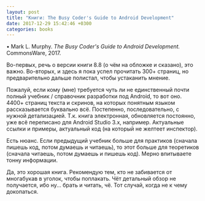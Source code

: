 ```yaml
---
layout: post
title: "Книги: The Busy Coder's Guide to Android Development"
date: 2017-12-29 15:42:46 +0300
categories: books
---
```

• Mark L. Murphy. *The Busy Coder's Guide to Android Development.* CommonsWare, 2017.

Во-первых, речь о версии книги 8.8 (о чём на обложке и сказано), это важно. Во-вторых, и здесь я пока успел прочитать 300+ страниц, но предварительно дальше полистал, чтобы устаканить мнение.

Пожалуй, если кому (мне) требуется чуть ли не единственный почти полный учебник / справочник разработки под Android, то вот оно. 4400+ страниц текста и скринов, на которых понятным языком рассказывается буквально всё. Постепенно, последовательно, с нужной детализацией. Т.к. книга электронная, обновляется постоянно, уже всё переписано для Android Studio 3.x, например. Актуальные ссылки и примеры, актуальный код (на который не желтеет инспектор).

Есть нюанс. Если предыдущий учебник больше для практиков (сначала пишешь код, потом думаешь и читаешь), то этот больше для теоретиков (сначала читаешь, потом думаешь и пишешь код). Мерно впитываете тонну информации.

Да, это хорошая книга. Рекомендую тем, кто не забивается от многабукав в уголок, чтобы поплакать. Чёт детальный обзор не получается, ибо ну... брать и читать, чё. Тот случай, когда не к чему докопаться.

